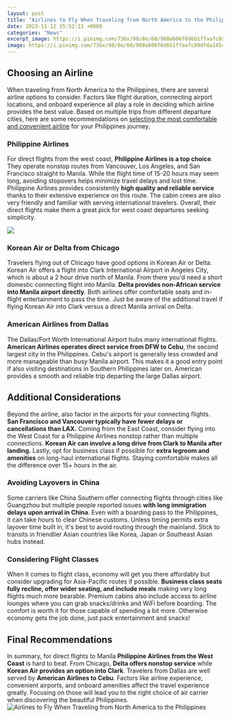 ```yaml
---
layout: post
title: "Airlines to Fly When Traveling from North America to the Philippines"
date: 2023-11-12 15:52:11 +0000
categories: "News"
excerpt_image: https://i.pinimg.com/736x/98/8e/60/988e606f6d6b1ffaafc89dfda1454cb9.jpg
image: https://i.pinimg.com/736x/98/8e/60/988e606f6d6b1ffaafc89dfda1454cb9.jpg
---
```


## Choosing an Airline
When traveling from North America to the Philippines, there are several airline options to consider. Factors like flight duration, connecting airport locations, and onboard experience all play a role in deciding which airline provides the best value. Based on multiple trips from different departure cities, here are some recommendations on [selecting the most comfortable and convenient airline](https://logurl.github.io/2024-01-02-u9ed1-u8272-u68ee-u6797-u4e2d-u7684-u592a-u9633-u2014-u8d6b-u5c14-u66fc-xb7-u9ed1-u585e-u5c0f-u8bf4/) for your Philippines journey.
### Philippine Airlines 
For direct flights from the west coast, **Philippine Airlines is a top choice**. They operate nonstop routes from Vancouver, Los Angeles, and San Francisco straight to Manila. While the flight time of 15-20 hours may seem long, avoiding stopovers helps minimize travel delays and lost time. Philippine Airlines provides consistently **high quality and reliable service** thanks to their extensive experience on this route. The cabin crews are also very friendly and familiar with serving international travelers. Overall, their direct flights make them a great pick for west coast departures seeking simplicity.

![](https://3.bp.blogspot.com/-k6neEV11cXA/W1_5pNElm0I/AAAAAAAALRw/FaiSQSWz6P8T9mt2oe8WsujLL-Eo9xVIwCLcBGAs/s1600/A350-900-Philippines-Airlines-MSN221-take-off.jpg)
### Korean Air or Delta from Chicago
Travelers flying out of Chicago have good options in Korean Air or Delta. Korean Air offers a flight into Clark International Airport in Angeles City, which is about a 2 hour drive north of Manila. From there you'd need a short domestic connecting flight into Manila. **Delta provides non-African service into Manila airport directly**. Both airlines offer comfortable seats and in-flight entertainment to pass the time. Just be aware of the additional travel if flying Korean Air into Clark versus a direct Manila arrival on Delta.
### American Airlines from Dallas
The Dallas/Fort Worth International Airport hubs many international flights. **American Airlines operates direct service from DFW to Cebu**, the second largest city in the Philippines. Cebu's airport is generally less crowded and more manageable than busy Manila airport. This makes it a good entry point if also visiting destinations in Southern Philippines later on. American provides a smooth and reliable trip departing the large Dallas airport.
## Additional Considerations 
Beyond the airline, also factor in the airports for your connecting flights. **San Francisco and Vancouver typically have fewer delays or cancellations than LAX.** Coming from the East Coast, consider flying into the West Coast for a Philippine Airlines nonstop rather than multiple connections. **Korean Air can involve a long drive from Clark to Manila after landing.** Lastly, opt for business class if possible for **extra legroom and amenities** on long-haul international flights. Staying comfortable makes all the difference over 15+ hours in the air.
### Avoiding Layovers in China 
Some carriers like China Southern offer connecting flights through cities like Guangzhou but multiple people reported issues **with long immigration delays upon arrival in China**. Even with a boarding pass to the Philippines, it can take hours to clear Chinese customs. Unless timing permits extra layover time built in, it's best to avoid routing through the mainland. Stick to transits in friendlier Asian countries like Korea, Japan or Southeast Asian hubs instead.
### Considering Flight Classes
When it comes to flight class, economy will get you there affordably but consider upgrading for Asia-Pacific routes if possible. **Business class seats fully recline, offer wider seating, and include meals** making very long flights much more bearable. Premium cabins also include access to airline lounges where you can grab snacks/drinks and WiFi before boarding. The comfort is worth it for those capable of spending a bit more. Otherwise economy gets the job done, just pack entertainment and snacks!
## Final Recommendations
In summary, for direct flights to Manila **Philippine Airlines from the West Coast** is hard to beat. From Chicago, **Delta offers nonstop service** while **Korean Air provides an option into Clark**. Travelers from Dallas are well served by **American Airlines to Cebu**. Factors like airline experience, convenient airports, and onboard amenities affect the travel experience greatly. Focusing on those will lead you to the right choice of air carrier when discovering the beautiful Philippines.
![Airlines to Fly When Traveling from North America to the Philippines](https://i.pinimg.com/736x/98/8e/60/988e606f6d6b1ffaafc89dfda1454cb9.jpg)